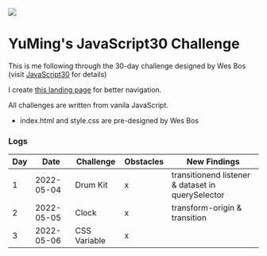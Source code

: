 ﻿![](https://javascript30.com/images/JS3-social-share.png)

# YuMing's JavaScript30 Challenge
This is me following through the 30-day challenge designed by Wes Bos (visit [JavaScript30](https://JavaScript30.com) for details)

I create [this landing page](https://yumingchang1991.github.io/JavaScript30/) for better navigation.

All challenges are written from vanila JavaScript.
- index.html and style.css are pre-designed by Wes Bos

### Logs
| Day | Date       | Challenge     | Obstacles | New Findings                                      |
| --- | ---------- | ------------- | --------- | ------------------------------------------------- |
|  1  | 2022-05-04 | Drum Kit      | x         | transitionend listener & dataset in querySelector |
|  2  | 2022-05-05 | Clock         | x         | transform-origin & transition |
|  3  | 2022-05-06 | CSS Variable  | x         |  |
